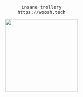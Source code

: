 <pre align="center">
insane trollery
https://woosh.tech
</pre>

<p align="center">
  
<img height= "230" src="https://lanyard.cnrad.dev/api/359324997707366402?idleMessage=doing%20nothing&animated=true" />

</p>
